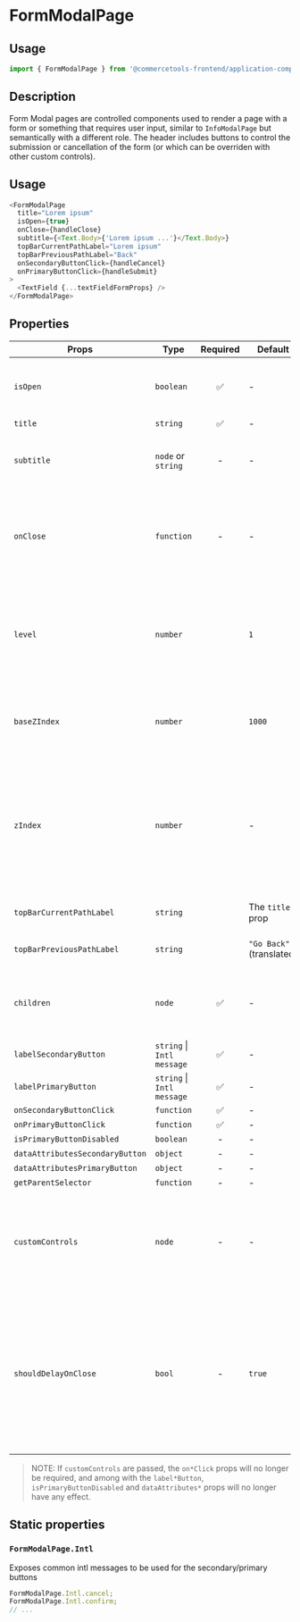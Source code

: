 # FormModalPage

## Usage

```js
import { FormModalPage } from '@commercetools-frontend/application-components';
```

## Description

Form Modal pages are controlled components used to render a page with a form or something that requires user input, similar to `InfoModalPage` but semantically with a different role. The header includes buttons to control the submission or cancellation of the form (or which can be overriden with other custom controls).

## Usage

```js
<FormModalPage
  title="Lorem ipsum"
  isOpen={true}
  onClose={handleClose}
  subtitle={<Text.Body>{'Lorem ipsum ...'}</Text.Body>}
  topBarCurrentPathLabel="Lorem ipsum"
  topBarPreviousPathLabel="Back"
  onSecondaryButtonClick={handleCancel}
  onPrimaryButtonClick={handleSubmit}
>
  <TextField {...textFieldFormProps} />
</FormModalPage>
```

## Properties

| Props                           | Type                       | Required | Default                  | Description                                                                                                                                                                                                                                                                        |
| ------------------------------- | -------------------------- | :------: | ------------------------ | ---------------------------------------------------------------------------------------------------------------------------------------------------------------------------------------------------------------------------------------------------------------------------------- |
| `isOpen`                        | `boolean`                  |    ✅    | -                        | Indicates whether the page is open or closed. The parent component needs to manage this state.                                                                                                                                                                                     |
| `title`                         | `string`                   |    ✅    | -                        | The title of the page.                                                                                                                                                                                                                                                             |
| `subtitle`                      | `node` or `string`         |    -     | -                        | The subtitle of the page, usually a React component. If a string is passed, it's rendered as a paragraph.                                                                                                                                                                          |
| `onClose`                       | `function`                 |    -     | -                        | Called when the page closes (click on overlay, click on close button, press ESC). If the function is not provided, the page cannot be closed by any of the listed options.                                                                                                         |
| `level`                         | `number`                   |          | `1`                      | The level indicates the stack position of the modal page, progressivelly increasing the `z-index` position (combined with the `baseZIndex`) as well as the spacing from the left side of the page.                                                                                 |
| `baseZIndex`                    | `number`                   |          | `1000`                   | The base `z-index` value to be applied to the overlay container, incremented by `1` according to the `level` prop.                                                                                                                                                                 |
| `zIndex`                        | `number`                   |          | -                        | The `z-index` value to be applied to the overlay container. This value overrides the normal `z-index` value calculated from the `baseZIndex` and `level` props. If you provide this value, you would need to take care of providing a proper `z-index` based on the stacked level. |
| `topBarCurrentPathLabel`        | `string`                   |          | The `title` prop         | The label to appear as the current path of the top bar of the modal                                                                                                                                                                                                                |
| `topBarPreviousPathLabel`       | `string`                   |          | `"Go Back"` (translated) | The label to appear as the previous path of the top bar of the modal                                                                                                                                                                                                               |
| `children`                      | `node`                     |    ✅    | -                        | Content rendered within the page. If the content is long in height (depending on the screen size) a scrollbar will appear.                                                                                                                                                         |
| `labelSecondaryButton`          | `string` \| `Intl message` |    ✅    | -                        | `FormDialog.Intl.cancel`                                                                                                                                                                                                                                                           | The label for the secondary button as a string, or as an intl-like message (`{ id, defaultMessage }`). The `FormDialog` exposes a static object `Intl` containing some common intl messages that are already translated |
| `labelPrimaryButton`            | `string` \| `Intl message` |    ✅    | -                        | `FormDialog.Intl.confirm`                                                                                                                                                                                                                                                          | The label for the primary button as a string, or as an intl-like message (`{ id, defaultMessage }`). The `FormDialog` exposes a static object `Intl` containing some common intl messages that are already translated |
| `onSecondaryButtonClick`        | `function`                 |    ✅    | -                        | -                                                                                                                                                                                                                                                                                  | Called when the secondary button is clicked |
| `onPrimaryButtonClick`          | `function`                 |    ✅    | -                        | -                                                                                                                                                                                                                                                                                  | Called when the primary button is clicked |
| `isPrimaryButtonDisabled`       | `boolean`                  |    -     | -                        | false                                                                                                                                                                                                                                                                              | Indicates whether primary button is disabled or not |
| `dataAttributesSecondaryButton` | `object`                   |    -     | -                        | -                                                                                                                                                                                                                                                                                  | Use this prop to pass `data-` attributes to the secondary button |
| `dataAttributesPrimaryButton`   | `object`                   |    -     | -                        | -                                                                                                                                                                                                                                                                                  | Use this prop to pass `data-` attributes to the primary button |
| `getParentSelector`             | `function`                 |    -     | -                        | -                                                                                                                                                                                                                                                                                  | The function should return an HTML element that will be used as the parent container to hold the modal DOM tree. If no function is provided, it's expected that an HTML element with the `id="parent-container"` is present in the DOM. In `NODE_ENV=test` environment, the default HTML element is `body`. |
| `customControls`                | `node`                     |    -     | -                        | Pass a React.node to be used in place of the pre-determined controls. This can be useful if you need actions other than Cancel & Confirm, or other types of buttons, while keeping the same modal header layout                                                                    |
| `shouldDelayOnClose`            | `bool`                     |    -     | `true`                   | Sets wether the ModalPage should delay calling its onClose function to allow the closing animation to finish. This can be turned off if the developer is controlling the ModalPage only through the `isOpen` prop, and not abruptly mounting/unmounting it or one of its parent elements. |

> NOTE: If `customControls` are passed, the `on*Click` props will no longer be required, and among with the `label*Button`, `isPrimaryButtonDisabled` and `dataAttributes*` props will no longer have any effect.

## Static properties

### `FormModalPage.Intl`

Exposes common intl messages to be used for the secondary/primary buttons

```js
FormModalPage.Intl.cancel;
FormModalPage.Intl.confirm;
// ...
```
